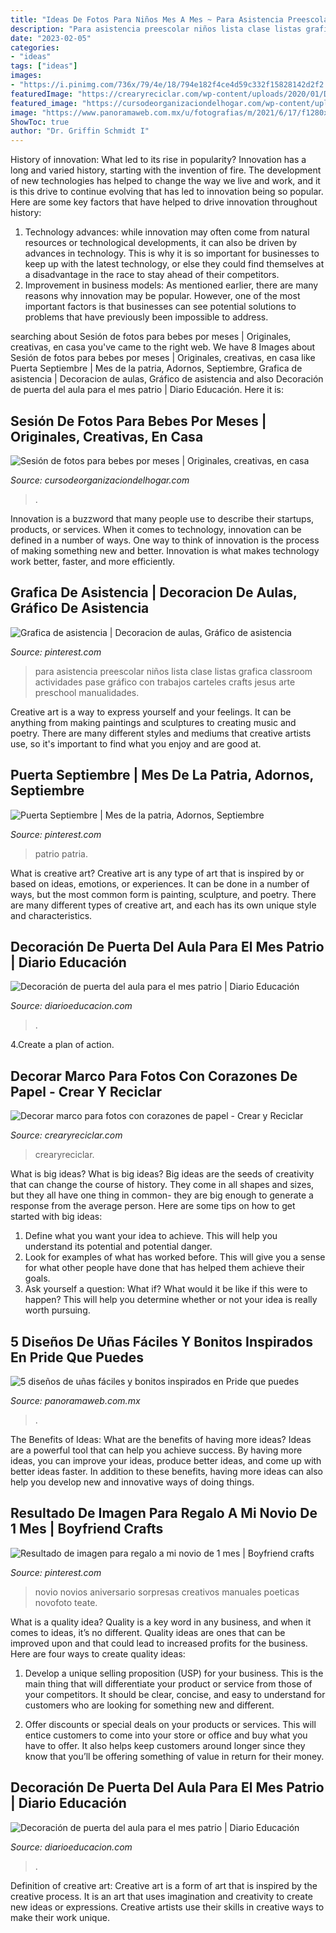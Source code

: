 ```yaml
---
title: "Ideas De Fotos Para Niños Mes A Mes ~ Para Asistencia Preescolar Niños Lista Clase Listas Grafica Classroom Actividades Pase Gráfico Con Trabajos Carteles Crafts Jesus Arte Preschool Manualidades"
description: "Para asistencia preescolar niños lista clase listas grafica classroom actividades pase gráfico con trabajos carteles crafts jesus arte preschool manualidades"
date: "2023-02-05"
categories:
- "ideas"
tags: ["ideas"]
images:
- "https://i.pinimg.com/736x/79/4e/18/794e182f4ce4d59c332f15828142d2f2.jpg"
featuredImage: "https://crearyreciclar.com/wp-content/uploads/2020/01/Decorar-marco-para-fotos-con-corazones-de-papel-21.jpg"
featured_image: "https://cursodeorganizaciondelhogar.com/wp-content/uploads/2017/08/ideas-para-la-fotografía-que-enmarca-los-primeros-doce-meses-del-bebe-8.jpg"
image: "https://www.panoramaweb.com.mx/u/fotografias/m/2021/6/17/f1280x720-5249_136924_6718.jpeg"
ShowToc: true
author: "Dr. Griffin Schmidt I"
---
```



History of innovation: What led to its rise in popularity?
Innovation has a long and varied history, starting with the invention of fire. The development of new technologies has helped to change the way we live and work, and it is this drive to continue evolving that has led to innovation being so popular. Here are some key factors that have helped to drive innovation throughout history: 
1) Technology advances: while innovation may often come from natural resources or technological developments, it can also be driven by advances in technology. This is why it is so important for businesses to keep up with the latest technology, or else they could find themselves at a disadvantage in the race to stay ahead of their competitors. 
2) Improvement in business models: As mentioned earlier, there are many reasons why innovation may be popular. However, one of the most important factors is that businesses can see potential solutions to problems that have previously been impossible to address.

	

		
searching about Sesión de fotos para bebes por meses | Originales, creativas, en casa you've came to the right web. We have 8 Images about Sesión de fotos para bebes por meses | Originales, creativas, en casa like Puerta Septiembre | Mes de la patria, Adornos, Septiembre, Grafica de asistencia | Decoracion de aulas, Gráfico de asistencia and also Decoración de puerta del aula para el mes patrio | Diario Educación. Here it is:
		
    
## Sesión De Fotos Para Bebes Por Meses | Originales, Creativas, En Casa

<img loading=lazy src="https://cursodeorganizaciondelhogar.com/wp-content/uploads/2017/08/ideas-para-la-fotografía-que-enmarca-los-primeros-doce-meses-del-bebe-8.jpg" onerror="this.onerror=null;this.src='https://tse2.mm.bing.net/th?id=OIP.3tui6diBMlBuU9AhaemKnAHaLV&amp;pid=15.1';" alt="Sesión de fotos para bebes por meses | Originales, creativas, en casa">

_Source: cursodeorganizaciondelhogar.com_

>. 

	

Innovation is a buzzword that many people use to describe their startups, products, or services. When it comes to technology, innovation can be defined in a number of ways. One way to think of innovation is the process of making something new and better. Innovation is what makes technology work better, faster, and more efficiently.

    
## Grafica De Asistencia | Decoracion De Aulas, Gráfico De Asistencia

<img loading=lazy src="https://i.pinimg.com/736x/7b/1f/87/7b1f87b41e730f2b4dbbb69486c97e47--ideas-para-classroom.jpg" onerror="this.onerror=null;this.src='https://tse1.mm.bing.net/th?id=OIP.01ALYeVNNDyk3RK1hxtfigHaJ4&amp;pid=15.1';" alt="Grafica de asistencia | Decoracion de aulas, Gráfico de asistencia">

_Source: pinterest.com_

>para asistencia preescolar niños lista clase listas grafica classroom actividades pase gráfico con trabajos carteles crafts jesus arte preschool manualidades. 

	

Creative art is a way to express yourself and your feelings. It can be anything from making paintings and sculptures to creating music and poetry. There are many different styles and mediums that creative artists use, so it's important to find what you enjoy and are good at.

    
## Puerta Septiembre | Mes De La Patria, Adornos, Septiembre

<img loading=lazy src="https://i.pinimg.com/736x/98/b9/ac/98b9acfb24b59bc266eb74a405a2aced.jpg" onerror="this.onerror=null;this.src='https://tse1.mm.bing.net/th?id=OIP.neI-AyRanpU9CeHesiFedgHaJ3&amp;pid=15.1';" alt="Puerta Septiembre | Mes de la patria, Adornos, Septiembre">

_Source: pinterest.com_

>patrio patria. 

	

What is creative art?
Creative art is any type of art that is inspired by or based on ideas, emotions, or experiences. It can be done in a number of ways, but the most common form is painting, sculpture, and poetry. There are many different types of creative art, and each has its own unique style and characteristics.

    
## Decoración De Puerta Del Aula Para El Mes Patrio | Diario Educación

<img loading=lazy src="https://diarioeducacion.com/wp-content/uploads/2018/08/puertas-independencia-7.jpg" onerror="this.onerror=null;this.src='https://tse1.mm.bing.net/th?id=OIP.VTyoVhF0yydklbwkJilzOwHaJ4&amp;pid=15.1';" alt="Decoración de puerta del aula para el mes patrio | Diario Educación">

_Source: diarioeducacion.com_

>. 

	

4.Create a plan of action.

    
## Decorar Marco Para Fotos Con Corazones De Papel - Crear Y Reciclar

<img loading=lazy src="https://crearyreciclar.com/wp-content/uploads/2020/01/Decorar-marco-para-fotos-con-corazones-de-papel-21.jpg" onerror="this.onerror=null;this.src='https://tse4.mm.bing.net/th?id=OIP.wigEiBX1DiIZ-rqk1v678AHaEd&amp;pid=15.1';" alt="Decorar marco para fotos con corazones de papel - Crear y Reciclar">

_Source: crearyreciclar.com_

>crearyreciclar. 

	

What is big ideas?
What is big ideas? Big ideas are the seeds of creativity that can change the course of history. They come in all shapes and sizes, but they all have one thing in common- they are big enough to generate a response from the average person. Here are some tips on how to get started with big ideas: 
1. Define what you want your idea to achieve. This will help you understand its potential and potential danger. 
2. Look for examples of what has worked before. This will give you a sense for what other people have done that has helped them achieve their goals. 
3. Ask yourself a question: What if? What would it be like if this were to happen? This will help you determine whether or not your idea is really worth pursuing. 

    
## 5 Diseños De Uñas Fáciles Y Bonitos Inspirados En Pride Que Puedes

<img loading=lazy src="https://www.panoramaweb.com.mx/u/fotografias/m/2021/6/17/f1280x720-5249_136924_6718.jpeg" onerror="this.onerror=null;this.src='https://tse4.mm.bing.net/th?id=OIP.TWyLTYxfhRS0qCw_hF_a8AHaEK&amp;pid=15.1';" alt="5 diseños de uñas fáciles y bonitos inspirados en Pride que puedes">

_Source: panoramaweb.com.mx_

>. 

	

The Benefits of Ideas: What are the benefits of having more ideas?
Ideas are a powerful tool that can help you achieve success. By having more ideas, you can improve your ideas, produce better ideas, and come up with better ideas faster. In addition to these benefits, having more ideas can also help you develop new and innovative ways of doing things.

    
## Resultado De Imagen Para Regalo A Mi Novio De 1 Mes | Boyfriend Crafts

<img loading=lazy src="https://i.pinimg.com/736x/79/4e/18/794e182f4ce4d59c332f15828142d2f2.jpg" onerror="this.onerror=null;this.src='https://tse1.mm.bing.net/th?id=OIP.BdOR3HQOGa2IDluY2-3n7QAAAA&amp;pid=15.1';" alt="Resultado de imagen para regalo a mi novio de 1 mes | Boyfriend crafts">

_Source: pinterest.com_

>novio novios aniversario sorpresas creativos manuales poeticas novofoto teate. 

	

What is a quality idea?
Quality is a key word in any business, and when it comes to ideas, it’s no different. Quality ideas are ones that can be improved upon and that could lead to increased profits for the business. Here are four ways to create quality ideas:
1. Develop a unique selling proposition (USP) for your business. This is the main thing that will differentiate your product or service from those of your competitors. It should be clear, concise, and easy to understand for customers who are looking for something new and different.

2. Offer discounts or special deals on your products or services. This will entice customers to come into your store or office and buy what you have to offer. It also helps keep customers around longer since they know that you’ll be offering something of value in return for their money.


    
## Decoración De Puerta Del Aula Para El Mes Patrio | Diario Educación

<img loading=lazy src="https://diarioeducacion.com/wp-content/uploads/2018/08/puertas-independencia-1.jpg" onerror="this.onerror=null;this.src='https://tse2.mm.bing.net/th?id=OIP.SGSb7kkZ3sTHlZaw77tRXAHaNV&amp;pid=15.1';" alt="Decoración de puerta del aula para el mes patrio | Diario Educación">

_Source: diarioeducacion.com_

>. 

	

Definition of creative art:
Creative art is a form of art that is inspired by the creative process. It is an art that uses imagination and creativity to create new ideas or expressions. Creative artists use their skills in creative ways to make their work unique.

